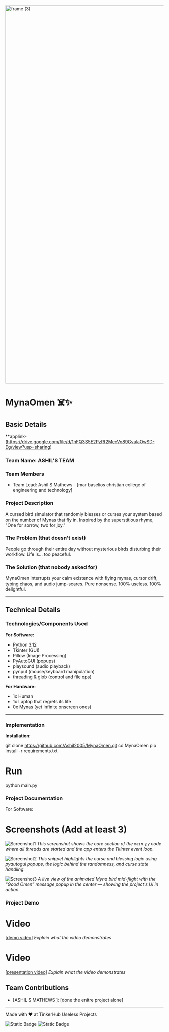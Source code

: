 <img width="3188" height="1202" alt="frame (3)" src="https://github.com/user-attachments/assets/517ad8e9-ad22-457d-9538-a9e62d137cd7" />


# MynaOmen ☠️✨

## Basic Details
**applink-(https://drive.google.com/file/d/1hFQ3S5E2PzRf2MecVo89GvulaOwSD-Eg/view?usp=sharing)

### Team Name: ASHIL'S TEAM

### Team Members
- Team Lead: Ashil S Mathews - [mar baselios christian college of engineering and technology]


### Project Description
A cursed bird simulator that randomly blesses or curses your system based on the number of Mynas that fly in. Inspired by the superstitious rhyme, "One for sorrow, two for joy."

### The Problem (that doesn't exist)
People go through their entire day without mysterious birds disturbing their workflow. Life is... too peaceful.

### The Solution (that nobody asked for)
MynaOmen interrupts your calm existence with flying mynas, cursor drift, typing chaos, and audio jump-scares. Pure nonsense. 100% useless. 100% delightful.

---

## Technical Details

### Technologies/Components Used

**For Software:**
- Python 3.12
- Tkinter (GUI)
- Pillow (Image Processing)
- PyAutoGUI (popups)
- playsound (audio playback)
- pynput (mouse/keyboard manipulation)
- threading & glob (control and file ops)

**For Hardware:**
- 1x Human
- 1x Laptop that regrets its life
- 0x Mynas (yet infinite onscreen ones)

---

### Implementation

**Installation:**


git clone https://github.com/Ashil2005/MynaOmen.git
cd MynaOmen
pip install -r requirements.txt

# Run
python main.py


### Project Documentation
For Software:

# Screenshots (Add at least 3)
![Screenshot1]((https://drive.google.com/file/d/1vEu0ROdiKKbCUT80Uv11uqGQ8NIt-BHz/view?usp=sharing))
*This screenshot shows the core section of the `main.py` code where all threads are started and the app enters the Tkinter event loop.*


![Screenshot2]((https://drive.google.com/file/d/1K0C2EyJ-y01KRHHyF9WgMQIFRnS0nU8V/view?usp=sharing))
*This snippet highlights the curse and blessing logic using pyautogui popups, the logic behind the randomness, and curse state handling.*


![Screenshot3]((https://drive.google.com/file/d/1Yh2qvQB5ca-2wXE0EAiQ67eclww3rb82/view?usp=sharing))
*A live view of the animated Myna bird mid-flight with the “Good Omen” message popup in the center — showing the project's UI in action.*




### Project Demo
# Video
[[demo video](https://drive.google.com/file/d/13dYKE93CTC55kde_tayD0YijOQ_-mwDJ/view?usp=sharing)]
*Explain what the video demonstrates*
# Video
[[presentation video](https://drive.google.com/file/d/16XURa2ilGlowesj8Ili6zjwfGODaxOtw/view?usp=sharing)]
*Explain what the video demonstrates*


## Team Contributions
- [ASHIL S MATHEWS ]: [done the enitre project alone]
  

---
Made with ❤️ at TinkerHub Useless Projects 

![Static Badge](https://img.shields.io/badge/TinkerHub-24?color=%23000000&link=https%3A%2F%2Fwww.tinkerhub.org%2F)
![Static Badge](https://img.shields.io/badge/UselessProjects--25-25?link=https%3A%2F%2Fwww.tinkerhub.org%2Fevents%2FQ2Q1TQKX6Q%2FUseless%2520Projects)


